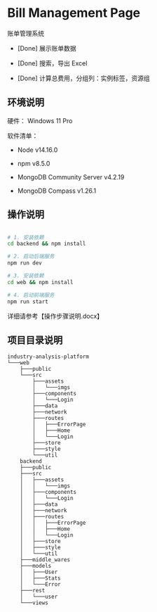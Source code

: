 # Bill Management Page

账单管理系统

- [Done] 展示账单数据

- [Done] 搜索，导出 Excel

- [Done] 计算总费用，分组列：实例标签，资源组

## 环境说明

硬件： Windows 11 Pro

软件清单：

- Node v14.16.0

- npm v8.5.0

- MongoDB Community Server v4.2.19

- MongoDB Compass v1.26.1

## 操作说明

```bash

# 1. 安装依赖
cd backend && npm install

# 2. 启动后端服务
npm run dev

# 3. 安装依赖
cd web && npm install

# 4. 启动前端服务
npm run start
```

详细请参考【操作步骤说明.docx】

## 项目目录说明

```tree
industry-analysis-platform
└───web
    ├───public
    └───src
        ├───assets
        │   └───imgs
        ├───components
        │   └───Login
        ├───data
        ├───network
        ├───routes
        │   ├───ErrorPage
        │   ├───Home
        │   └───Login
        ├───store
        ├───style
        └───util
    backend
    ├───public
    ├───src
    │   ├───assets
    │   │   └───imgs
    │   ├───components
    │   │   └───Login
    │   ├───data
    │   ├───network
    │   ├───routes
    │   │   ├───ErrorPage
    │   │   ├───Home
    │   │   └───Login
    │   ├───store
    │   ├───style
    │   └───util
    ├───middle_wares
    ├───models
    │   ├───User
    │   ├───Stats
    │   └───Error
    ├───rest
    │   └───user
    └───views
```
